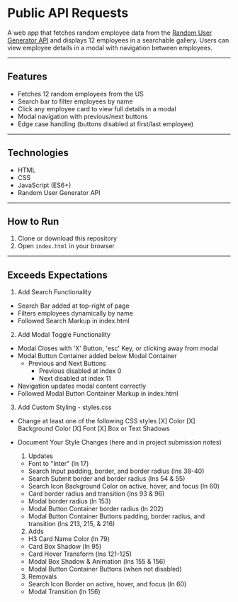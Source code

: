 # Public API Requests

A web app that fetches random employee data from the [Random User Generator API](https://randomuser.me/) and displays 12 employees in a searchable gallery. Users can view employee details in a modal with navigation between employees.

---

## Features

- Fetches 12 random employees from the US
- Search bar to filter employees by name
- Click any employee card to view full details in a modal
- Modal navigation with previous/next buttons
- Edge case handling (buttons disabled at first/last employee)

---

## Technologies

- HTML
- CSS
- JavaScript (ES6+)
- Random User Generator API

---

## How to Run

1. Clone or download this repository  
2. Open `index.html` in your browser  

---

## Exceeds Expectations

1. Add Search Functionality
  - Search Bar added at top-right of page
  - Filters employees dynamically by name
  - Followed Search Markup in index.html

2. Add Modal Toggle Functionality
  - Modal Closes with 'X' Button, 'esc' Key, or clicking away from modal
  - Modal Button Container added below Modal Container
    - Previous and Next Buttons
      - Previous disabled at index 0
      - Next disabled at index 11
  - Navigation updates modal content correctly
  - Followed Modal Button Container Markup in index.html

3. Add Custom Styling - styles.css
  - Change at least one of the following CSS styles
    [X] Color
    [X] Background Color
    [X] Font
    [X] Box or Text Shadows
  - Document Your Style Changes (here and in project submission notes)

    1. Updates 
      - Font to "Inter" (ln 17)
      - Search Input padding, border, and border radius (lns 38-40)
      - Search Submit border and border radius (lns 54 & 55)
      - Search Icon Background Color on active, hover, and focus (ln 60)
      - Card border radius and transition (lns 93 & 96)
      - Modal border radius (ln 153)
      - Modal Button Container border radius (ln 202)
      - Modal Button Container Buttons padding, border radius, and transition (lns 213, 215, & 216)
    2. Adds
      - H3 Card Name Color (ln 79)
      - Card Box Shadow (ln 95)
      - Card Hover Transform (lns 121-125)
      - Modal Box Shadow & Animation (lns 155 & 156)
      - Modal Button Container Buttons (when not disabled)
    3. Removals
      - Search Icon Border on active, hover, and focus (ln 60)
      - Modal Transition (ln 156)